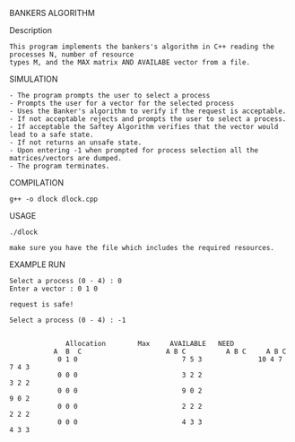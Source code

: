 BANKERS ALGORITHM

Description

	This program implements the bankers's algorithm in C++ reading the processes N, number of resource
	types M, and the MAX matrix AND AVAILABE vector from a file.


SIMULATION

	- The program prompts the user to select a process
	- Prompts the user for a vector for the selected process
	- Uses the Banker's algorithm to verify if the request is acceptable.
	- If not acceptable rejects and prompts the user to select a process.
	- If acceptable the Saftey Algorithm verifies that the vector would lead to a safe state. 
	- If not returns an unsafe state.
	- Upon entering -1 when prompted for process selection all the matrices/vectors are dumped.
	- The program terminates.
	
COMPILATION
	
	g++ -o dlock dlock.cpp

USAGE
	
	./dlock

	make sure you have the file which includes the required resources.

EXAMPLE RUN

	Select a process (0 - 4) : 0
	Enter a vector : 0 1 0

	request is safe!

	Select a process (0 - 4) : -1


	              Allocation		Max		AVAILABLE	NEED
               A  B  C		       	       A B C		  A B C		A B C
                0 1 0                 	       7 5 3              10 4 7        7 4 3
                0 0 0                          3 2 2                            3 2 2
                0 0 0                          9 0 2                           	9 0 2
                0 0 0                          2 2 2                           	2 2 2
                0 0 0                          4 3 3                           	4 3 3
